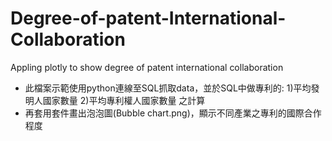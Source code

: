 # Degree-of-patent-International-Collaboration

Appling plotly to show degree of patent international collaboration

- 此檔案示範使用python連線至SQL抓取data，並於SQL中做專利的: 1)平均發明人國家數量 2)平均專利權人國家數量 之計算
- 再套用套件畫出泡泡圖(Bubble chart.png)，顯示不同產業之專利的國際合作程度
